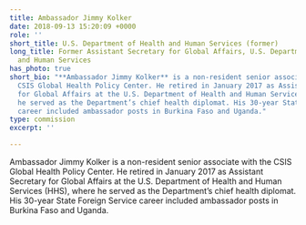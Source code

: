 ```yaml
---
title: Ambassador Jimmy Kolker
date: 2018-09-13 15:20:09 +0000
role: ''
short_title: U.S. Department of Health and Human Services (former)
long_title: Former Assistant Secretary for Global Affairs, U.S. Department of Health
  and Human Services
has_photo: true
short_bio: "**Ambassador Jimmy Kolker** is a non-resident senior associate with the
  CSIS Global Health Policy Center. He retired in January 2017 as Assistant Secretary
  for Global Affairs at the U.S. Department of Health and Human Services (HHS), where
  he served as the Department’s chief health diplomat. His 30-year State Foreign Service
  career included ambassador posts in Burkina Faso and Uganda."
type: commission
excerpt: ''

---
```

Ambassador Jimmy Kolker is a non-resident senior associate with the CSIS Global Health Policy Center. He retired in January 2017 as Assistant Secretary for Global Affairs at the U.S. Department of Health and Human Services (HHS), where he served as the Department’s chief health diplomat. His 30-year State Foreign Service career included ambassador posts in Burkina Faso and Uganda.